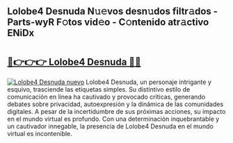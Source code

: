 ## Lolobe4 Desnuda N𝚞𝚎vos desn𝚞dos filtr𝚊dos - Parts-wyR F𝚘tos vid𝚎o - C𝚘ntenido atr𝚊ctivo ENiDx

# <h2><a href="http://mb2ojnq.tromn.icu/?c=Lolobe4+Desnuda">🔗👉👉👉 Lolobe4 Desnuda 🔗🔗</a></h2>

[![Lolobe4 Desnuda nuevo](https://i.imgur.com/pEAQMta.gif)](http://mb2ojnq.tromn.icu/?c=Lolobe4+Desnuda)
Lolobe4 Desnuda, un personaje intrigante y esquivo, trasciende las etiquetas simples. Su distintivo estilo de comunicación en línea ha cautivado y provocado críticas, generando debates sobre privacidad, autoexpresión y la dinámica de las comunidades digitales. A pesar de la incertidumbre de sus próximas acciones, su impacto en el mundo virtual es profundo. Con una determinación inquebrantable y un cautivador innegable, la presencia de Lolobe4 Desnuda en el mundo virtual es incontenible.
